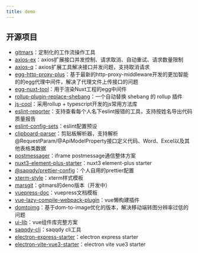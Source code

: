 ```yaml
---
title: demo
---
```


## 开源项目

- [gitmars](https://github.com/saqqdy/gitmars.git)：定制化的工作流操作工具
- [axios-ex](https://github.com/saqqdy/axios-ex.git)：axios扩展接口并发控制、请求取消、自动重试、请求数量限制
- [axios-q](https://github.com/saqqdy/axios-q.git)：axios扩展工具解决接口并发问题，支持取消请求
- [egg-http-proxy-plus](https://github.com/saqqdy/egg-http-proxy-plus.git)：基于最新的http-proxy-middleware开发的更加智能的的egg代理中间件，解决了代理文件上传接口的问题
- [egg-nuxt-tool](https://github.com/saqqdy/egg-nuxt-tool.git)：用于渲染Nuxt工程的egg中间件
- [rollup-plugin-replace-shebang](https://github.com/saqqdy/rollup-plugin-replace-shebang.git)：一个自动替换 shebang 的 rollup 插件
- [js-cool](https://github.com/saqqdy/js-cool.git)：采用rollup + typescript开发的js常用方法库
- [eslint-reporter](https://github.com/saqqdy/eslint-reporter.git)：支持查看每个人名下eslint报错的工具，支持按姓名导出代码质量报告
- [eslint-config-sets](https://github.com/saqqdy/eslint-config-sets.git)：eslint配置预设
- [clipboard-parser](https://github.com/saqqdy/clipboard-parser.git)：剪贴板解析器，支持解析@RequestParam/@ApiModelProperty接口定义代码、Word、Excel以及其他表格类数据
- [postmessager](https://github.com/saqqdy/postmessager.git)：iframe postmessage通信整体方案
- [nuxt3-element-plus-starter](https://github.com/saqqdy/nuxt3-element-plus-starter.git)：nuxt3 element-plus starter
- [@saqqdy/prettier-config](https://github.com/saqqdy/prettier-config.git)：个人自用的prettier配置
- [xterm-style](https://github.com/saqqdy/xterm-style.git)：xterm样式模板
- [marsgit](https://github.com/saqqdy/marsgit.git)：gitmars的deno版本（开发中）
- [vuepress-doc](https://github.com/saqqdy/vuepress-doc.git)：vuepress文档模板
- [vue-lazy-compile-webpack-plugin](https://github.com/saqqdy/vue-lazy-compile-webpack-plugin.git)：vue懒构建插件
- [domtoimg](https://github.com/saqqdy/vuepress-doc.git)：基于dom-to-image优化的版本，解决移动端转图分辨率过低的问题
- [ui-lib](https://github.com/saqqdy/ui-lib.git)：vue组件库完整方案
- [saqqdy-cli](https://github.com/saqqdy/saqqdy-cli.git)：saqqdy cli工具
- [electron-express-starter](https://github.com/saqqdy/electron-express-starter.git)：electron express starter
- [electron-vite-vue3-starter](https://github.com/saqqdy/electron-vite-vue3-starter.git)：electron vite vue3 starter


<base-Star></base-Star>
